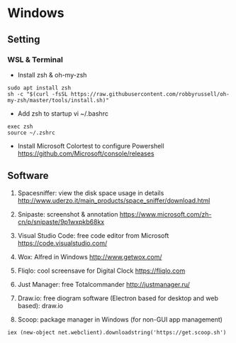 # Windows

## Setting

### WSL & Terminal
* Install zsh & oh-my-zsh
```
sudo apt install zsh
sh -c "$(curl -fsSL https://raw.githubusercontent.com/robbyrussell/oh-my-zsh/master/tools/install.sh)"
```
* Add zsh to startup
vi ~/.bashrc
```
exec zsh
source ~/.zshrc
```
* Install Microsoft Colortest to configure Powershell
https://github.com/Microsoft/console/releases


## Software

1. Spacesniffer: view the disk space usage in details
http://www.uderzo.it/main_products/space_sniffer/download.html

2. Snipaste: screenshot & annotation
https://www.microsoft.com/zh-cn/p/snipaste/9p1wxpkb68kx

3. Visual Studio Code: free code editor from Microsoft
https://code.visualstudio.com/

4. Wox: Alfred in Windows
http://www.getwox.com/

5. Fliqlo: cool screensave for Digital Clock
https://fliqlo.com

6. Just Manager: free Totalcommander
http://justmanager.ru/

7. Draw.io: free diogram software (Electron based for desktop and web based):
draw.io

8. Scoop: package manager in Windows (for non-GUI app management)
```
iex (new-object net.webclient).downloadstring('https://get.scoop.sh')
```
